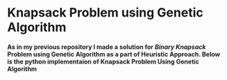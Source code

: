 # Knapsack Problem using Genetic Algorithm

#### As in my previous repository I made a solution for *Binary Knapsack* Problem using Genetic Algorithm as a part of Heuristic Approach. Below is the python implementaion of Knapsack Problem Using Genetic Algorithm
